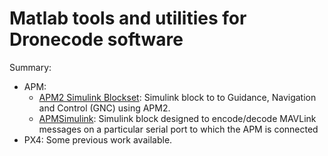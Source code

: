 # Matlab tools and utilities for Dronecode software

Summary:
- APM:
    - [APM2 Simulink Blockset](APM/APM2_Simulink_Blockset): Simulink block to to Guidance, Navigation and Control (GNC) using APM2.
    - [APMSimulink](APM/APMSimulink/): Simulink block designed to encode/decode MAVLink messages on a particular serial port to which the APM is connected
- PX4: Some previous work available.



